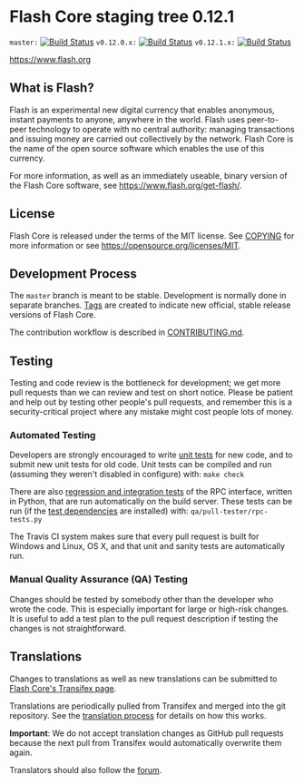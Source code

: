 Flash Core staging tree 0.12.1
===============================

`master:` [![Build Status](https://travis-ci.org/pmo24/flash.svg?branch=master)](https://travis-ci.org/pmo24/flash) `v0.12.0.x:` [![Build Status](https://travis-ci.org/pmo24/flash.svg?branch=v0.12.0.x)](https://travis-ci.org/pmo24/flash/branches) `v0.12.1.x:` [![Build Status](https://travis-ci.org/pmo24/flash.svg?branch=v0.12.1.x)](https://travis-ci.org/pmo24/flash/branches)

https://www.flash.org


What is Flash?
----------------

Flash is an experimental new digital currency that enables anonymous, instant
payments to anyone, anywhere in the world. Flash uses peer-to-peer technology
to operate with no central authority: managing transactions and issuing money
are carried out collectively by the network. Flash Core is the name of the open
source software which enables the use of this currency.

For more information, as well as an immediately useable, binary version of
the Flash Core software, see https://www.flash.org/get-flash/.


License
-------

Flash Core is released under the terms of the MIT license. See [COPYING](COPYING) for more
information or see https://opensource.org/licenses/MIT.

Development Process
-------------------

The `master` branch is meant to be stable. Development is normally done in separate branches.
[Tags](https://github.com/pmo24/flash/tags) are created to indicate new official,
stable release versions of Flash Core.

The contribution workflow is described in [CONTRIBUTING.md](CONTRIBUTING.md).

Testing
-------

Testing and code review is the bottleneck for development; we get more pull
requests than we can review and test on short notice. Please be patient and help out by testing
other people's pull requests, and remember this is a security-critical project where any mistake might cost people
lots of money.

### Automated Testing

Developers are strongly encouraged to write [unit tests](/doc/unit-tests.md) for new code, and to
submit new unit tests for old code. Unit tests can be compiled and run
(assuming they weren't disabled in configure) with: `make check`

There are also [regression and integration tests](/qa) of the RPC interface, written
in Python, that are run automatically on the build server.
These tests can be run (if the [test dependencies](/qa) are installed) with: `qa/pull-tester/rpc-tests.py`

The Travis CI system makes sure that every pull request is built for Windows
and Linux, OS X, and that unit and sanity tests are automatically run.

### Manual Quality Assurance (QA) Testing

Changes should be tested by somebody other than the developer who wrote the
code. This is especially important for large or high-risk changes. It is useful
to add a test plan to the pull request description if testing the changes is
not straightforward.

Translations
------------

Changes to translations as well as new translations can be submitted to
[Flash Core's Transifex page](https://www.transifex.com/projects/p/flash/).

Translations are periodically pulled from Transifex and merged into the git repository. See the
[translation process](doc/translation_process.md) for details on how this works.

**Important**: We do not accept translation changes as GitHub pull requests because the next
pull from Transifex would automatically overwrite them again.

Translators should also follow the [forum](https://www.flash.org/forum/topic/flash-worldwide-collaboration.88/).
